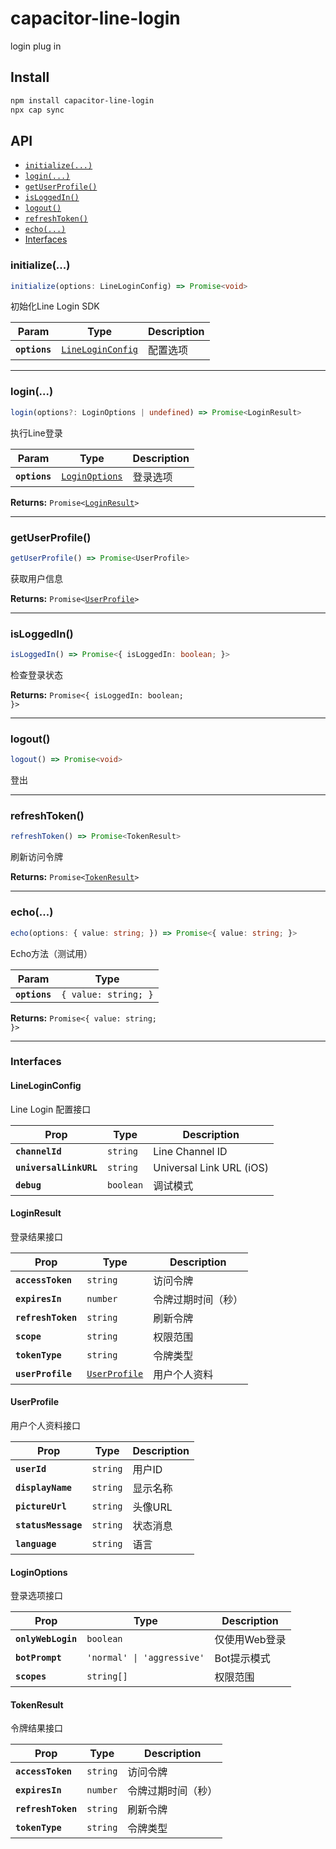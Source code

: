 # capacitor-line-login

login plug in

## Install

```bash
npm install capacitor-line-login
npx cap sync
```

## API

<docgen-index>

* [`initialize(...)`](#initialize)
* [`login(...)`](#login)
* [`getUserProfile()`](#getuserprofile)
* [`isLoggedIn()`](#isloggedin)
* [`logout()`](#logout)
* [`refreshToken()`](#refreshtoken)
* [`echo(...)`](#echo)
* [Interfaces](#interfaces)

</docgen-index>

<docgen-api>
<!--Update the source file JSDoc comments and rerun docgen to update the docs below-->

### initialize(...)

```typescript
initialize(options: LineLoginConfig) => Promise<void>
```

初始化Line Login SDK

| Param         | Type                                                        | Description |
| ------------- | ----------------------------------------------------------- | ----------- |
| **`options`** | <code><a href="#lineloginconfig">LineLoginConfig</a></code> | 配置选项        |

--------------------


### login(...)

```typescript
login(options?: LoginOptions | undefined) => Promise<LoginResult>
```

执行Line登录

| Param         | Type                                                  | Description |
| ------------- | ----------------------------------------------------- | ----------- |
| **`options`** | <code><a href="#loginoptions">LoginOptions</a></code> | 登录选项        |

**Returns:** <code>Promise&lt;<a href="#loginresult">LoginResult</a>&gt;</code>

--------------------


### getUserProfile()

```typescript
getUserProfile() => Promise<UserProfile>
```

获取用户信息

**Returns:** <code>Promise&lt;<a href="#userprofile">UserProfile</a>&gt;</code>

--------------------


### isLoggedIn()

```typescript
isLoggedIn() => Promise<{ isLoggedIn: boolean; }>
```

检查登录状态

**Returns:** <code>Promise&lt;{ isLoggedIn: boolean; }&gt;</code>

--------------------


### logout()

```typescript
logout() => Promise<void>
```

登出

--------------------


### refreshToken()

```typescript
refreshToken() => Promise<TokenResult>
```

刷新访问令牌

**Returns:** <code>Promise&lt;<a href="#tokenresult">TokenResult</a>&gt;</code>

--------------------


### echo(...)

```typescript
echo(options: { value: string; }) => Promise<{ value: string; }>
```

Echo方法（测试用）

| Param         | Type                            |
| ------------- | ------------------------------- |
| **`options`** | <code>{ value: string; }</code> |

**Returns:** <code>Promise&lt;{ value: string; }&gt;</code>

--------------------


### Interfaces


#### LineLoginConfig

Line Login 配置接口

| Prop                   | Type                 | Description              |
| ---------------------- | -------------------- | ------------------------ |
| **`channelId`**        | <code>string</code>  | Line Channel ID          |
| **`universalLinkURL`** | <code>string</code>  | Universal Link URL (iOS) |
| **`debug`**            | <code>boolean</code> | 调试模式                     |


#### LoginResult

登录结果接口

| Prop               | Type                                                | Description |
| ------------------ | --------------------------------------------------- | ----------- |
| **`accessToken`**  | <code>string</code>                                 | 访问令牌        |
| **`expiresIn`**    | <code>number</code>                                 | 令牌过期时间（秒）   |
| **`refreshToken`** | <code>string</code>                                 | 刷新令牌        |
| **`scope`**        | <code>string</code>                                 | 权限范围        |
| **`tokenType`**    | <code>string</code>                                 | 令牌类型        |
| **`userProfile`**  | <code><a href="#userprofile">UserProfile</a></code> | 用户个人资料      |


#### UserProfile

用户个人资料接口

| Prop                | Type                | Description |
| ------------------- | ------------------- | ----------- |
| **`userId`**        | <code>string</code> | 用户ID        |
| **`displayName`**   | <code>string</code> | 显示名称        |
| **`pictureUrl`**    | <code>string</code> | 头像URL       |
| **`statusMessage`** | <code>string</code> | 状态消息        |
| **`language`**      | <code>string</code> | 语言          |


#### LoginOptions

登录选项接口

| Prop               | Type                                  | Description |
| ------------------ | ------------------------------------- | ----------- |
| **`onlyWebLogin`** | <code>boolean</code>                  | 仅使用Web登录    |
| **`botPrompt`**    | <code>'normal' \| 'aggressive'</code> | Bot提示模式     |
| **`scopes`**       | <code>string[]</code>                 | 权限范围        |


#### TokenResult

令牌结果接口

| Prop               | Type                | Description |
| ------------------ | ------------------- | ----------- |
| **`accessToken`**  | <code>string</code> | 访问令牌        |
| **`expiresIn`**    | <code>number</code> | 令牌过期时间（秒）   |
| **`refreshToken`** | <code>string</code> | 刷新令牌        |
| **`tokenType`**    | <code>string</code> | 令牌类型        |

</docgen-api>
